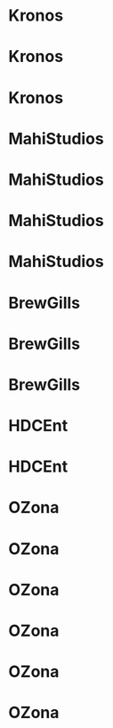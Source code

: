 # Kronos
# Kronos
# Kronos
# MahiStudios
# MahiStudios
# MahiStudios
# MahiStudios
# BrewGills
# BrewGills
# BrewGills
# HDCEnt
# HDCEnt
# OZona
# OZona
# OZona
# OZona
# OZona
# OZona
